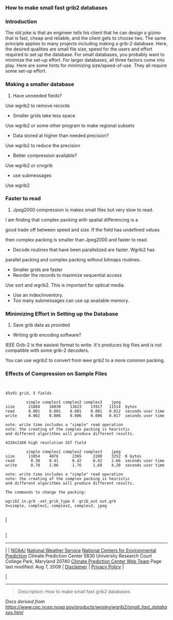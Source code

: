 
### How to make small fast grib2 databases



### Introduction



The old joke is that an engineer tells his client that he
can design a gizmo that is fast, cheap and reliable, and
the client gets to choose two. The same principle applies
to many projects including making a grib-2 database. Here,
the desired qualities are small file size, speed for the users
and effort required to set up the database. For small databases,
you probably want to minimize the set-up effort. For larger
databases, all three factors come into play. Here are some
hints for minimizing size/speed-of-use. They all require some
set-up effort.

### Making a smaller database


1. Have unneeded fields?  

Use wgrib2 to remove records  
- Smaller grids take less space  

Use wgrib2 or some other program to make regional subsets  
- Data stored at higher than needed precision?  

Use wgrib2 to reduce the precision  
- Better compression available?  

Use wgrib2 or cnvgrib  
- use submessages  

Use wgrib2


### Faster to read


1. Jpeg2000 compression is makes small files but very slow to read.  

I am finding that complex packing with spatial differencing is a   

good trade off between speed and size. If the field has undefined values   

then complex packing is smaller than Jpeg2000 and faster to read.  
- Decode routines that have been parallelized are faster. Wgrib2 has   

parallel packing and complex packing without bitmaps routines.  
- Smaller grids are faster  
- Reorder the records to maximize sequential access  

Use sort and wgrib2. This is important for optical media.  
- Use an index/inventory.  
- Too many submessages can use up available memory.


### Minimizing Effort in Setting up the Database


1. Save grib data as provided  
- Writing grib encoding software?  

 IEEE Grib-2 is the easiest format to write. It's produces
 big files and is not compatible with some grib-2 decoders.
  

 You can use wgrib2 to convert from ieee grib2 to a more common packing.


### Effects of Compression on Sample Files



```


45x91 grid, 5 fields

         simple complex1 complex2 complex3    jpeg
size      21884    16030    13623    13917   11514  bytes
read      0.001    0.001    0.001    0.001   0.012  seconds user time
write     0.002    0.006    0.006    0.006   0.017  seconds user time

note: write time includes a "simple" read operation
note: the creating of the complex packing is heuristic
and different algorithms will produce different results.

4320x2160 high resolution SST field

         simple complex1 complex2 complex3    jpeg
size      11054    4076      2365     2280    3252  K bytes
read       0.38    0.41      0.42     0.42    2.66  seconds user time
write      0.78    2.06      1.76     1.68    4.20  seconds user time

note: write time includes a "simple" read operation
note: the creating of the complex packing is heuristic
and different algorithms will produce different results.

The commands to change the packing:

wgrib2 in.grb -set_grib_type X -grib_out out.grb
X=simple, complex1, complex2, complex3, jpeg


```



| 

|  |
| --- |
| 

---

 |
| [NOAA/](https://www.noaa.gov/)
[National Weather Service](https://www.nws.noaa.gov/)
[National Centers for Environmental Prediction](https://www.ncep.noaa.gov/)
 Climate Prediction Center
 5830 University Research Court
 College Park, Maryland 20740
[Climate Prediction Center Web Team](/comment-form.html)
 Page last modified: Aug 7, 2009
  | [Disclaimer](https://weather.gov/disclaimer.php) |  [Privacy Policy](https://weather.gov/privacy.php) |

 |





----

>Description: How to make small fast grib2 databases

_Docs derived from <https://www.cpc.ncep.noaa.gov/products/wesley/wgrib2/small_fast_databases.html>_